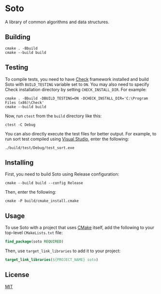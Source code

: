 # Soto

A library of common algorithms and data structures.

## Building

``` shell
cmake . -Bbuild
cmake --build build
```

## Testing

To compile tests, you need to have [Check](https://libcheck.github.io/check/) framework installed and build Soto with `BUILD_TESTING` variable set to `ON`. You may also need to specify Check installation directory by setting `CHECK_INSTALL_DIR`. For example:

``` shell
cmake . -Bbuild -DBUILD_TESTING=ON -DCHECK_INSTALL_DIR='C:\Program Files (x86)\Check'
cmake --build build
```

Now, run `ctest` from the `build` directory like this:

``` shell
ctest -C Debug
```

You can also directly execute the test files for better output. For example, to run sort test compiled using [Visual Studio](https://visualstudio.microsoft.com/), enter the following:

``` shell
./build/test/Debug/test_sort.exe
```

## Installing

First, you need to build Soto using Release configuration:

``` shell
cmake --build build --config Release
```

Then, enter the following:

``` shell
cmake -P build/cmake_install.cmake
```

## Usage

To use Soto with a project that uses [CMake](https://cmake.org/) itself, add the following to your top-level `CMakeLists.txt` file:

``` cmake
find_package(soto REQUIRED)
```

Then, use `target_link_libraries` to add it to your project:

``` cmake
target_link_libraries(${PROJECT_NAME} soto)
```

## License

[MIT](https://github.com/wadiim/soto/blob/master/LICENSE)
